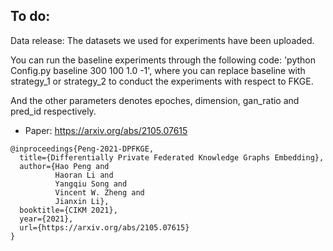 <!---
# FKGE:Federated Knowledge Graphs Embedding
Code used for paper [Federated Knowledge Graphs Embedding](https://arxiv.org/abs/2105.07615), we use aligned entities to perform entity embedding translation over 11 knowledge graphs.
--->
## To do:
Data release: The datasets we used for experiments have been uploaded.

You can run the baseline experiments through the following code: 'python Config.py baseline 300 100 1.0 -1', where you can replace baseline with strategy_1 or strategy_2 to conduct the experiments with respect to FKGE. 

And the other parameters denotes epoches, dimension, gan_ratio and pred_id respectively. 

* Paper: https://arxiv.org/abs/2105.07615
```
@inproceedings{Peng-2021-DPFKGE,
  title={Differentially Private Federated Knowledge Graphs Embedding},
  author={Hao Peng and
          Haoran Li and
          Yangqiu Song and
          Vincent W. Zheng and
          Jianxin Li},
  booktitle={CIKM 2021},
  year={2021},
  url={https://arxiv.org/abs/2105.07615}
}
```
